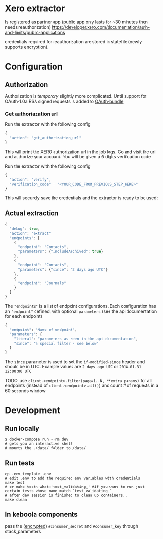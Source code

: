 # Xero extractor
Is registered as partner app (public app only lasts for ~30 minutes then needs reauthorization) https://developer.xero.com/documentation/auth-and-limits/public-applications

credentials required for reauthorization are stored in statefile (newly supports encryption).




# Configuration
## Authorization
Authorization is *temporary* slightly more complicated. Until support for OAuth-1.0a RSA signed requests is added to [OAuth-bundle](https://github.com/keboola/oauth-v2-bundle/issues/38)

### Get authoriazation url
Run the extractor with the following config

```javascript
{
  "action": "get_authorization_url"
}
```
This will print the XERO authorization url in the job logs. Go and visit the url and authorize your account. You will be given a 6 digits verification code

Run the extractor with the following config.

```javascript
{
  "action": "verify",
  "verification_code" : "<YOUR_CODE_FROM_PREVIOUS_STEP_HERE>"
}
```

This will securely save the credentials and the extractor is ready to be used:
## Actual extraction
```javascript
{
  "debug": true,
  "action": "extract"
  "endpoints": [
    {
      "endpoint": "Contacts",
      "parameters": {"IncludeArchived": true}
    },
    {
      "endpoint": "Contacts",
      "parameters": {"since": "2 days ago UTC"}
    },
    {
      "endpoint": "Journals"
    }
  ]
}
```

The `"endpoints"` is a list of endpoint configurations. Each configuration has an `"endpoint"` defined, with optional `parameters` (see the api [documentation](https://developer.xero.com/documentation/api/api-overview) for each endpoint)

```javascript
{
  "endpoint": "Name of endpoint",
  "parameters": {
    "literal": "parameters as seen in the api documentation",
    "since": "a special filter - see below"
  }
}
```

The `since` parameter is used to set the `if-modified-since` header and should be in UTC. Example values are `2 days ago UTC` or `2018-01-31 12:00:00 UTC`


TODO:
use `client.<endpoint>.filter(page=1..N, **extra_params)`
for all endpoints (instead of `client.<endpoint>.all()`)
and count # of requests in a 60 seconds window



# Development
## Run locally
```
$ docker-compose run --rm dev
# gets you an interactive shell
# mounts the ./data/ folder to /data/
```

## Run tests
```
cp .env_template .env
# edit .env to add the required env variables with credentials
make test
# or make testk what='test_validating_' #if you want to run just certain tests whose name match `test_validating_`
# after dev session is finished to clean up containers..
make clean 
```

## In keboola components
pass the ([encrypted](https://keboolaencryption.docs.apiary.io/#reference/encrypt/encryption/encrypt-data)) `#consumer_secret` and `#consumer_key` through stack_parameters
